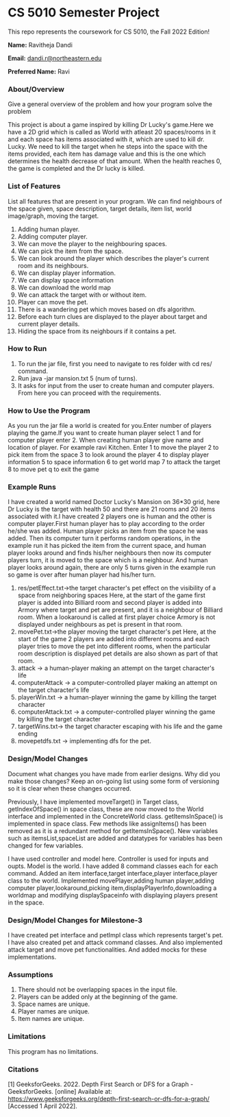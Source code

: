 # CS 5010 Semester Project

This repo represents the coursework for CS 5010, the Fall 2022 Edition!

**Name:** Ravitheja Dandi

**Email:** dandi.r@northeastern.edu

**Preferred Name:** Ravi

### About/Overview

Give a general overview of the problem and how your program solve the problem

This project is about a game inspired by killing Dr Lucky's game.Here we have a 2D grid which is called as World with
atleast 20 spaces/rooms in it and each space has items associated with it, which are used to kill dr. Lucky. We need to
kill the target when he steps into the space with the items provided, each item has damage value and this is the one
which determines the health decrease of that amount. When the health reaches 0, the game is completed and the Dr lucky
is killed.

### List of Features

List all features that are present in your program. We can find neighbours of the space given, space description, target
details, item list, world image/graph, moving the target.

1. Adding human player.
2. Adding computer player.
3. We can move the player to the neighbouring spaces.
4. We can pick the item from the space.
5. We can look around the player which describes the player's current room and its neighbours.
6. We can display player information.
7. We can display space information
8. We can download the world map
9. We can attack the target with or without item.
10. Player can move the pet.
11. There is a wandering pet which moves based on dfs algorithm.
12. Before each turn clues are displayed to the player about target and current player details.
13. Hiding the space from its neighbours if it contains a pet.

### How to Run

1. To run the jar file, first you need to navigate to res folder with cd res/ command.
2. Run java -jar <jar> mansion.txt 5 (num of turns).
3. It asks for input from the user to create human and computer players. From here you can proceed with the
   requirements.

### How to Use the Program

As you run the jar file a world is created for you.Enter number of players playing the game.If you want to create human
player select 1 and for computer player enter 2. When creating human player give name and location of player. For
example ravi Kitchen. Enter 1 to move the player 2 to pick item from the space 3 to look around the player 4 to display
player information 5 to space information 6 to get world map 7 to attack the target 8 to move pet q to exit the game

### Example Runs

I have created a world named Doctor Lucky's Mansion on 36*30 grid, here Dr Lucky is the target with health 50 and there
are 21 rooms and 20 items associated with it.I have created 2 players one is human and the other is computer
player.First human player has to play according to the order he/she was added. Human player picks an item from the space
he was added. Then its computer turn it performs random operations, in the example run it has picked the item from the
current space, and human player looks around and finds his/her neighbours then now its computer players turn, it is
moved to the space which is a neighbour. And human player looks around again, there are only 5 turns given in the
example run so game is over after human player had his/her turn.

1. res/petEffect.txt->the target character's pet effect on the visibility of a space from neighboring spaces Here, at
   the start of the game first player is added into Billiard room and second player is added into Armory where target
   and pet are present, and it is a neighbour of Billiard room. When a lookaround is called at first player choice
   Armory is not displayed under neighbours as pet is present in that room.
2. movePet.txt->the player moving the target character's pet Here, at the start of the game 2 players are added into
   different rooms and each player tries to move the pet into different rooms, when the particular room description is
   displayed pet details are also shown as part of that room.
3. attack -> a human-player making an attempt on the target character's life
4. computerAttack -> a computer-controlled player making an attempt on the target character's life
5. playerWin.txt -> a human-player winning the game by killing the target character
6. computerAttack.txt -> a computer-controlled player winning the game by killing the target character
7. targetWins.txt-> the target character escaping with his life and the game ending
8. movepetdfs.txt -> implementing dfs for the pet.

### Design/Model Changes

Document what changes you have made from earlier designs. Why did you make those changes? Keep an on-going list using
some form of versioning so it is clear when these changes occurred.

Previously, I have implemented moveTarget() in Target class, getIndexOfSpace() in space class, these are now moved to
the World interface and implemented in the ConcreteWorld class. getItemsInSpace() is implemented in space class. Few
methods like assignItems() has been removed as it is a redundant method for getItemsInSpace(). New variables such as
itemsList,spaceList are added and datatypes for variables has been changed for few variables.

I have used controller and model here. Controller is used for inputs and oupts. Model is the world. I have added 8
command classes each for each command. Added an item interface,target interface,player interface,player class to the
world. Implemented movePlayer,adding human player,adding computer player,lookaround,picking
item,displayPlayerInfo,downloading a worldmap and modifying displaySpaceinfo with displaying players present in the
space.

### Design/Model Changes for Milestone-3

I have created pet interface and petImpl class which represents target's pet. I have also created pet and attack command
classes. And also implemented attack target and move pet functionalities. And added mocks for these implementations.

### Assumptions

1. There should not be overlapping spaces in the input file.
2. Players can be added only at the beginning of the game.
3. Space names are unique.
4. Player names are unique.
5. Item names are unique.

### Limitations

This program has no limitations.

### Citations

[1] GeeksforGeeks. 2022. Depth First Search or DFS for a Graph - GeeksforGeeks. [online] Available
at: <https://www.geeksforgeeks.org/depth-first-search-or-dfs-for-a-graph/> [Accessed 1 April 2022].



